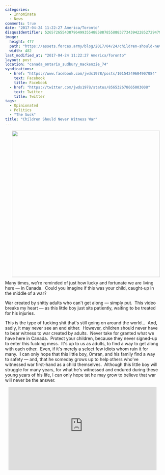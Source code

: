 ```yaml
---
categories:
  - Innominate
  - News
comments: true
date: "2017-04-24 11:22:27 America/Toronto"
disqusIdentifier: 5265726554387964993554885887855888377343942285272947932393968349585477595839832793666667596744577895
image:
  height: 477
  path: "https://assets.forces.army/blog/2017/04/24/children-should-never-witness-war/hotlink-ok/this-war-of-mine_the-little-ones_482x477.png"
  width: 482
last_modified_at: "2017-04-24 11:22:27 America/Toronto"
layout: post
location: "canada_ontario_sudbury_mackenzie_74"
syndications:
  - href: "https://www.facebook.com/jwds1978/posts/10154249604907084"
    text: Facebook
    title: Facebook
  - href: "https://twitter.com/jwds1978/status/856532678665003008"
    text: Twitter
    title: Twitter
tags:
  - Opinionated
  - Politics
  - "The Suck"
title: "Children Should Never Witness War"
---
```


<img
  alt="" height="477" src="{{ site.uri.assets }}/blog/2017/04/24/children-should-never-witness-war/this-war-of-mine_the-little-ones_482x477.png"
  style="border: 0px; float: right; margin-bottom: 10px; margin-left: 10px;" width="482" />
<p>
  Many times, we're reminded of just how lucky and fortunate we are living here &#8212; in Canada.&nbsp; Could you imagine if this was your child, caught-up in
  the middle of a war?
</p>
<p>
  War created by shitty adults who can't get along &#8212; simply put.&nbsp; This video breaks my heart &#8212; as this little boy just sits patiently, waiting
  to be treated for his injuries.
</p>
<p>
  This is the type of fucking shit that's still going on around the world&hellip;&nbsp; And, sadly, it may never see an end either.&nbsp; However, children
  should never have to bear witness to war created by adults.&nbsp; Never take for granted what we have here in Canada.&nbsp; Protect your children, because
  they never signed-up to enter this fucking mess.&nbsp; It's up to us as adults, to find a way to get along with each other.&nbsp; Even, if it's merely a
  select few idiots whom ruin it for many.&nbsp; I can only hope that this little boy, Omran, and his family find a way to safety &#8212; and, that he someday
  grows up to help others who've witnessed war first-hand as a child themselves.&nbsp; Although this little boy will struggle for many years, for what he's
  witnessed and endured during these young years of his life, I can only hope tat he may grow to believe that war will never be the answer.
</p>
<!-- excerptBreak -->
<iframe
  allowfullscreen height="271" src="https://www.youtube-nocookie.com/embed/vQptcBOJD7o?rel=0"
  style="border: none; display: block; margin-left: auto; margin-right: auto;" width="482"></iframe>
